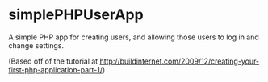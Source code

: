simplePHPUserApp
================

A simple PHP app for creating users, and allowing those users to log in and change settings.

 (Based off of the tutorial at http://buildinternet.com/2009/12/creating-your-first-php-application-part-1/)

